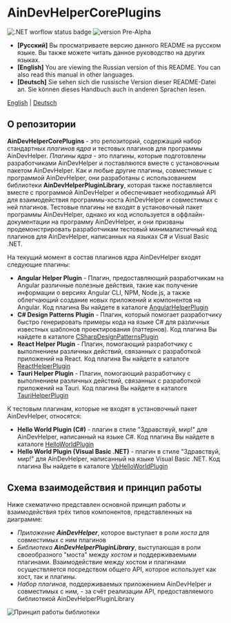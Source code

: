 # AinDevHelperCorePlugins

![.NET worflow status badge](https://github.com/AllineedRu/AinDevHelperPluginLibrary/actions/workflows/dotnet.yml/badge.svg?branch=master)
![version Pre-Alpha](https://img.shields.io/badge/version-Pre--Alpha-red)

* **[Русский]** Вы просматриваете версию данного README на русском языке. Вы также можете читать данное руководство на других языках.
* **[English]** You are viewing the Russian version of this README. You can also read this manual in other languages.
* **[Deutsch]** Sie sehen sich die russische Version dieser README-Datei an. Sie können dieses Handbuch auch in anderen Sprachen lesen.

[English](README.md) | [Deutsch](README-de.md)

## О репозитории

**AinDevHelperCorePlugins** - это репозиторий, содержащий набор стандартных *плагинов ядра* и тестовых плагинов для программы AinDevHelper. *Плагины ядра* - это
плагины, которые подготовлены разработчиками AinDevHelper и поставляются вместе с установочным пакетом AinDevHelper. 
Как и любые другие плагины, совместимые с программой AinDevHelper, они разработаны с использованием библиотеки **AinDevHelperPluginLibrary**, которая 
также поставляется вместе с программой AinDevHelper и обеспечивает необходимый API для взаимодействия программы-хоста AinDevHelper и совместимых с ней плагинов.
Тестовые плагины не входят в установочный пакет программы AinDevHelper, однако их код используется в оффлайн-документации на программу AinDevHelper, и 
они призваны продемонстрировать разработчикам тестовый минималистичный код плагинов для AinDevHelper, написанных на языках C# и Visual Basic .NET.

На текущий момент в состав плагинов ядра AinDevHelper входят следующие плагины:

- **Angular Helper Plugin** - Плагин, предоставляющий разработчикам на Angular различные полезные действия, такие как получение информации о версиях
Angular CLI, NPM, Node.js, а также облегчающий создание новых приложений и компонентов на Angular. Код плагина Вы найдете в каталоге [AngularHelperPlugin](./AngularHelperPlugin)
- **C# Design Patterns Plugin** - Плагин, который помогает разработчику быстро генерировать примеры кода на языке C# для различных известных шаблонов проектирования (паттернов). Код плагина Вы найдете в каталоге [CSharpDesignPatternsPlugin](./CSharpDesignPatternsPlugin)
- **React Helper Plugin** - Плагин, помогающий разработчику с выполнением различных действий, связанных с разработкой приложений на React. Код плагина Вы найдете в каталоге [ReactHelperPlugin](./ReactHelperPlugin)
- **Tauri Helper Plugin** - Плагин, помогающий разработчику с выполнением различных действий, связанных с разработкой приложений на Tauri. Код плагина Вы найдете в каталоге [TauriHelperPlugin](./TauriHelperPlugin)

К тестовым плагинам, которые не входят в установочный пакет AinDevHelper, относятся:
- **Hello World Plugin (C#)** - плагин в стиле "Здравствуй, мир!" для AinDevHelper, написанный на языке C#. Код плагина Вы найдете в каталоге [HelloWorldPlugin](./HelloWorldPlugin)
- **Hello World Plugin (Visual Basic .NET)** - плагин в стиле "Здравствуй, мир!" для AinDevHelper, написанный на языке Visual Basic .NET. Код плагина Вы найдете в каталоге [VbHelloWorldPlugin](./VbHelloWorldPlugin)

## Схема взаимодействия и принцип работы

Ниже схематично представлен основной принцип работы и взаимодействия трёх типов компонентов, представленных на диаграмме:

* *Приложение **AinDevHelper***, которое выступает в роли *хоста* для совместимых с ним плагинов
* *Библиотека **AinDevHelperPluginLibrary***, выступающая в роли своеобразного "моста" между *хостом* и поддерживаемыми плагинами. Взаимодействие между хостом и плагинами осуществляется посредством общего API, которое использует как хост, так и плагины.
* *Набор плагинов*, поддерживаемых приложением AinDevHelper и совместимых с ним, - за счёт реализации API, предоставляемого библиотекой AinDevHelperPluginLibrary


![Принцип работы библиотеки](docs/images/principle-of-work-1-ru.drawio.png)